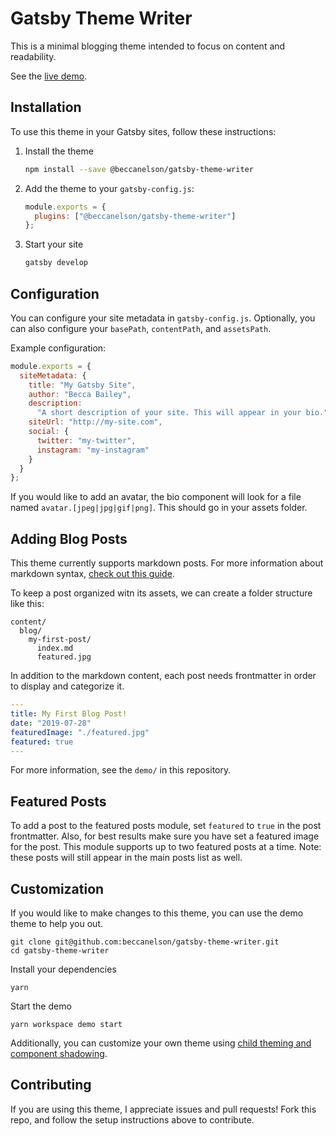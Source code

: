 # Gatsby Theme Writer

This is a minimal blogging theme intended to focus on content and readability.

See the [live demo](https://gatsby-theme-writer.netlify.com).

## Installation

To use this theme in your Gatsby sites, follow these instructions:

1.  Install the theme

    ```sh
    npm install --save @beccanelson/gatsby-theme-writer
    ```

2.  Add the theme to your `gatsby-config.js`:

    ```js
    module.exports = {
      plugins: ["@beccanelson/gatsby-theme-writer"]
    };
    ```

3.  Start your site
    ```sh
    gatsby develop
    ```

## Configuration

You can configure your site metadata in `gatsby-config.js`. Optionally, you can also configure your `basePath`, `contentPath`, and `assetsPath`.

Example configuration:

```js
module.exports = {
  siteMetadata: {
    title: "My Gatsby Site",
    author: "Becca Bailey",
    description:
      "A short description of your site. This will appear in your bio.",
    siteUrl: "http://my-site.com",
    social: {
      twitter: "my-twitter",
      instagram: "my-instagram"
    }
  }
};
```

If you would like to add an avatar, the bio component will look for a file named `avatar.[jpeg|jpg|gif|png]`. This should go in your assets folder.

## Adding Blog Posts

This theme currently supports markdown posts. For more information about markdown syntax, [check out this guide](https://www.markdownguide.org/cheat-sheet/).

To keep a post organized witn its assets, we can create a folder structure like this:

```
content/
  blog/
    my-first-post/
      index.md
      featured.jpg
```

In addition to the markdown content, each post needs frontmatter in order to display and categorize it.

```yaml
---
title: My First Blog Post!
date: "2019-07-28"
featuredImage: "./featured.jpg"
featured: true
---

```

For more information, see the `demo/` in this repository.

## Featured Posts

To add a post to the featured posts module, set `featured` to `true` in the post frontmatter. Also, for best results make sure you have set a featured image for the post. This module supports up to two featured posts at a time. Note: these posts will still appear in the main posts list as well.

## Customization

If you would like to make changes to this theme, you can use the demo theme to help you out.

```
git clone git@github.com:beccanelson/gatsby-theme-writer.git
cd gatsby-theme-writer
```

Install your dependencies

```
yarn
```

Start the demo

```
yarn workspace demo start
```

Additionally, you can customize your own theme using [child theming and component shadowing](https://www.gatsbyjs.org/blog/2019-01-29-themes-update-child-theming-and-component-shadowing/).

## Contributing

If you are using this theme, I appreciate issues and pull requests! Fork this repo, and follow the setup instructions above to contribute.
